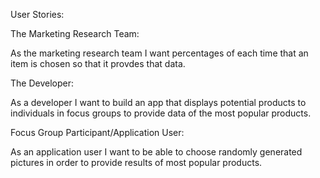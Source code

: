 User Stories:


The Marketing Research Team:

As the marketing research team I want percentages of each time that an item is chosen so that it provdes that data.


The Developer:

As a developer I want to build an app that displays potential products to individuals in focus groups to provide data of the most popular products.


Focus Group Participant/Application User:

As an application user I want to be able to choose randomly generated pictures in order to provide results of most popular products.